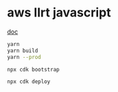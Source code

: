 # aws llrt javascript

[doc](https://github.com/awslabs/llrt/blob/main/API.md)

```sh
yarn
yarn build
yarn --prod

npx cdk bootstrap

npx cdk deploy
```
